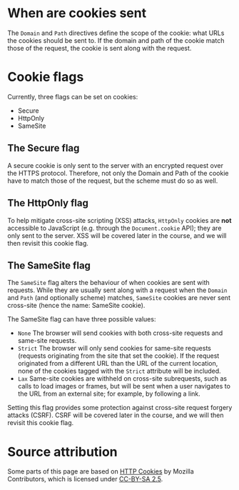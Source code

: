 # When are cookies sent
The `Domain` and `Path` directives define the scope of the cookie: what URLs the cookies should be sent to. If the domain and path of the cookie match those of the request, the cookie is sent along with the request. 

# Cookie flags
Currently, three flags can be set on cookies:
* Secure
* HttpOnly
* SameSite

## The Secure flag
A secure cookie is only sent to the server with an encrypted request over the HTTPS protocol. Therefore, not only the Domain and Path of the cookie have to match those of the request, but the scheme must do so as well. 

## The HttpOnly flag
To help mitigate cross-site scripting (XSS) attacks, `HttpOnly` cookies are **not** accessible to JavaScript (e.g. through the `Document.cookie` API); they are only sent to the server. XSS will be covered later in the course, and we will then revisit this cookie flag. 


## The SameSite flag
The `SameSite` flag alters the behaviour of when cookies are sent with requests. While they are usually sent along with a request when the `Domain` and `Path` (and optionally scheme) matches, `SameSite` cookies are never sent cross-site (hence the name: SameSite cookie).

The SameSite flag can have three possible values:
* `None` The browser will send cookies with both cross-site requests and same-site requests.
* `Strict` The browser will only send cookies for same-site requests (requests originating from the site that set the cookie). If the request originated from a different URL than the URL of the current location, none of the cookies tagged with the `Strict` attribute will be included.
* `Lax` Same-site cookies are withheld on cross-site subrequests, such as calls to load images or frames, but will be sent when a user navigates to the URL from an external site; for example, by following a link.

Setting this flag provides some protection against cross-site request forgery attacks (CSRF). CSRF will be covered later in the course, and we will then revisit this cookie flag. 

# Source attribution
Some parts of this page are based on [HTTP Cookies](https://developer.mozilla.org/en-US/docs/Web/HTTP/Cookies) by Mozilla Contributors, which is licensed under [CC-BY-SA 2.5](http://creativecommons.org/licenses/by-sa/2.5/).